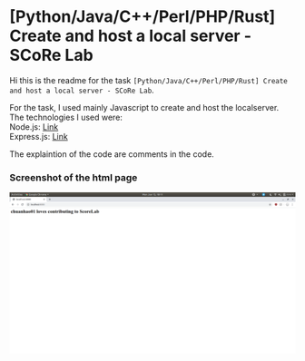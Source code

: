 # [Python/Java/C++/Perl/PHP/Rust] Create and host a local server - SCoRe Lab  

Hi this is the readme for the task `[Python/Java/C++/Perl/PHP/Rust] Create and host a local server - SCoRe Lab`.

For the task, I used mainly Javascript to create and host the localserver.  
The technologies I used were:  
Node.js: [Link](https://nodejs.org/en/)  
Express.js: [Link](http://expressjs.com/)  

The explaintion of the code are comments in the code.  

### Screenshot of the html page  
![Screenshot of the index.html page](content/sc_localhost_ScoreLab.png)
